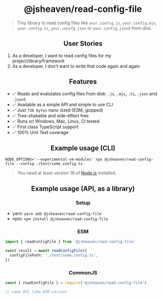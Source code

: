 <h1 align="center">@jsheaven/read-config-file</h1>

> Tiny library to read config files like `your.config.js`, `your.config.mjs`, `your.config.ts`, `your.conifg.json` or `your.config.json5` from disk.

<h2 align="center">User Stories</h2>

1. As a developer, I want to read config files for my project/library/framework
2. As a developer, I don't want to write that code again and again

<h2 align="center">Features</h2>

- ✅ Reads and evalutates config files from disk: `.js`, `.mjs`, `.ts`, `.json` and `.json5`
- ✅ Available as a simple API and simple to use CLI
- ✅ Just `730 bytes` nano sized (ESM, gizpped)
- ✅ Tree-shakable and side-effect free
- ✅ Runs on Windows, Mac, Linux, CI tested
- ✅ First class TypeScript support
- ✅ 100% Unit Test coverage

<h2 align="center">Example usage (CLI)</h2>

`NODE_OPTIONS='--experimental-vm-modules' npx @jsheaven/read-config-file --config ./test/some.config.ts`

> You need at least version 18 of [Node.js](https://www.nodejs.org) installed.

<h2 align="center">Example usage (API, as a library)</h2>

<h3 align="center">Setup</h2>

- yarn: `yarn add @jsheaven/read-config-file`
- npm: `npm install @jsheaven/read-config-file`

<h3 align="center">ESM</h2>

```ts
import { readConfigFile } from '@jsheaven/read-config-file'

const result = await readConfigFile({
  configFilePath: './test/some.config.ts',
})
```

<h3 align="center">CommonJS</h2>

```ts
const { readConfigFile } = require('@jsheaven/read-config-file')

// same API like ESM variant
```
